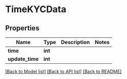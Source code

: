 # TimeKYCData

## Properties
Name | Type | Description | Notes
------------ | ------------- | ------------- | -------------
**time** | **int** |  | 
**update_time** | **int** |  | 

[[Back to Model list]](../README.md#documentation-for-models) [[Back to API list]](../README.md#documentation-for-api-endpoints) [[Back to README]](../README.md)


